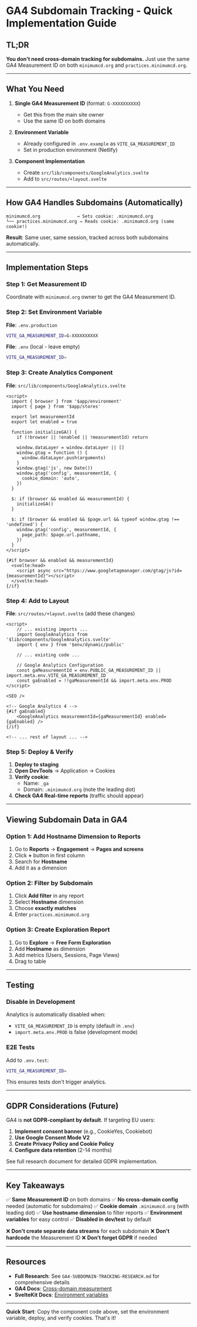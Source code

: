 # GA4 Subdomain Tracking - Quick Implementation Guide

## TL;DR

**You don't need cross-domain tracking for subdomains.** Just use the same GA4 Measurement ID on both `minimumcd.org` and `practices.minimumcd.org`.

---

## What You Need

1. **Single GA4 Measurement ID** (format: `G-XXXXXXXXXX`)
   - Get this from the main site owner
   - Use the same ID on both domains

2. **Environment Variable**
   - Already configured in `.env.example` as `VITE_GA_MEASUREMENT_ID`
   - Set in production environment (Netlify)

3. **Component Implementation**
   - Create `src/lib/components/GoogleAnalytics.svelte`
   - Add to `src/routes/+layout.svelte`

---

## How GA4 Handles Subdomains (Automatically)

```
minimumcd.org              → Sets cookie: .minimumcd.org
└── practices.minimumcd.org → Reads cookie: .minimumcd.org (same cookie!)
```

**Result**: Same user, same session, tracked across both subdomains automatically.

---

## Implementation Steps

### Step 1: Get Measurement ID

Coordinate with `minimumcd.org` owner to get the GA4 Measurement ID.

### Step 2: Set Environment Variable

**File**: `.env.production`

```bash
VITE_GA_MEASUREMENT_ID=G-XXXXXXXXXX
```

**File**: `.env` (local - leave empty)

```bash
VITE_GA_MEASUREMENT_ID=
```

### Step 3: Create Analytics Component

**File**: `src/lib/components/GoogleAnalytics.svelte`

```svelte
<script>
  import { browser } from '$app/environment'
  import { page } from '$app/stores'

  export let measurementId
  export let enabled = true

  function initializeGA() {
    if (!browser || !enabled || !measurementId) return

    window.dataLayer = window.dataLayer || []
    window.gtag = function () {
      window.dataLayer.push(arguments)
    }
    window.gtag('js', new Date())
    window.gtag('config', measurementId, {
      cookie_domain: 'auto',
    })
  }

  $: if (browser && enabled && measurementId) {
    initializeGA()
  }

  $: if (browser && enabled && $page.url && typeof window.gtag !== 'undefined') {
    window.gtag('config', measurementId, {
      page_path: $page.url.pathname,
    })
  }
</script>

{#if browser && enabled && measurementId}
  <svelte:head>
    <script async src="https://www.googletagmanager.com/gtag/js?id={measurementId}"></script>
  </svelte:head>
{/if}
```

### Step 4: Add to Layout

**File**: `src/routes/+layout.svelte` (add these changes)

```svelte
<script>
	// ... existing imports ...
	import GoogleAnalytics from '$lib/components/GoogleAnalytics.svelte'
	import { env } from '$env/dynamic/public'

	// ... existing code ...

	// Google Analytics Configuration
	const gaMeasurementId = env.PUBLIC_GA_MEASUREMENT_ID || import.meta.env.VITE_GA_MEASUREMENT_ID
	const gaEnabled = !!gaMeasurementId && import.meta.env.PROD
</script>

<SEO />

<!-- Google Analytics 4 -->
{#if gaEnabled}
	<GoogleAnalytics measurementId={gaMeasurementId} enabled={gaEnabled} />
{/if}

<!-- ... rest of layout ... -->
```

### Step 5: Deploy & Verify

1. **Deploy to staging**
2. **Open DevTools** → Application → Cookies
3. **Verify cookie**:
   - Name: `_ga`
   - Domain: `.minimumcd.org` (note the leading dot)
4. **Check GA4 Real-time reports** (traffic should appear)

---

## Viewing Subdomain Data in GA4

### Option 1: Add Hostname Dimension to Reports

1. Go to **Reports** → **Engagement** → **Pages and screens**
2. Click **+** button in first column
3. Search for **Hostname**
4. Add it as a dimension

### Option 2: Filter by Subdomain

1. Click **Add filter** in any report
2. Select **Hostname** dimension
3. Choose **exactly matches**
4. Enter `practices.minimumcd.org`

### Option 3: Create Exploration Report

1. Go to **Explore** → **Free Form Exploration**
2. Add **Hostname** as dimension
3. Add metrics (Users, Sessions, Page Views)
4. Drag to table

---

## Testing

### Disable in Development

Analytics is automatically disabled when:

- `VITE_GA_MEASUREMENT_ID` is empty (default in `.env`)
- `import.meta.env.PROD` is false (development mode)

### E2E Tests

Add to `.env.test`:

```bash
VITE_GA_MEASUREMENT_ID=
```

This ensures tests don't trigger analytics.

---

## GDPR Considerations (Future)

GA4 is **not GDPR-compliant by default**. If targeting EU users:

1. **Implement consent banner** (e.g., CookieYes, Cookiebot)
2. **Use Google Consent Mode V2**
3. **Create Privacy Policy and Cookie Policy**
4. **Configure data retention** (2-14 months)

See full research document for detailed GDPR implementation.

---

## Key Takeaways

✅ **Same Measurement ID** on both domains
✅ **No cross-domain config** needed (automatic for subdomains)
✅ **Cookie domain** `.minimumcd.org` (with leading dot)
✅ **Use hostname dimension** to filter reports
✅ **Environment variables** for easy control
✅ **Disabled in dev/test** by default

❌ **Don't create separate data streams** for each subdomain
❌ **Don't hardcode** the Measurement ID
❌ **Don't forget GDPR** if needed

---

## Resources

- **Full Research**: See `GA4-SUBDOMAIN-TRACKING-RESEARCH.md` for comprehensive details
- **GA4 Docs**: [Cross-domain measurement](https://support.google.com/analytics/answer/10071811)
- **SvelteKit Docs**: [Environment variables](https://kit.svelte.dev/docs/modules#$env-dynamic-public)

---

**Quick Start**: Copy the component code above, set the environment variable, deploy, and verify cookies. That's it!
